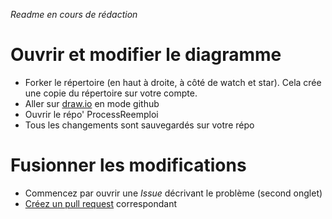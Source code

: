 _Readme en cours de rédaction_
# Ouvrir et modifier le diagramme
* Forker le répertoire (en haut à droite, à côté de watch et star). Cela crée une copie du répertoire sur votre compte.
* Aller sur [draw.io](https://www.draw.io/?mode=github) en mode github
* Ouvrir le répo' ProcessReemploi
* Tous les changements sont sauvegardés sur votre répo

# Fusionner les modifications
* Commencez par ouvrir une _Issue_ décrivant le problème (second onglet)
* [Créez un pull request](https://help.github.com/articles/creating-a-pull-request-from-a-fork/) correspondant


